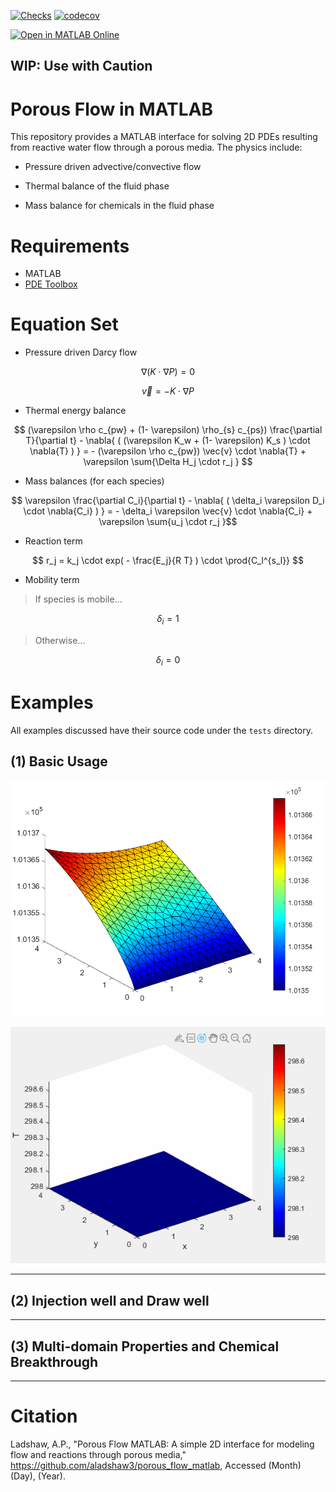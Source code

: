 [![Checks](https://github.com/aladshaw3/porous_flow_matlab/actions/workflows/unit_tests.yml/badge.svg)](https://github.com/aladshaw3/porous_flow_matlab/actions/workflows/unit_tests.yml)
[![codecov](https://codecov.io/gh/aladshaw3/porous_flow_matlab/branch/main/graph/badge.svg)](https://codecov.io/gh/aladshaw3/porous_flow_matlab) 

[![Open in MATLAB Online](https://www.mathworks.com/images/responsive/global/open-in-matlab-online.svg)](https://matlab.mathworks.com/open/github/v1?repo=aladshaw3/porous_flow_matlab)

## WIP: Use with Caution ##


# Porous Flow in MATLAB
This repository provides a MATLAB interface for solving 2D PDEs resulting 
from reactive water flow through a porous media. The physics include:

 - Pressure driven advective/convective flow

 - Thermal balance of the fluid phase 

 - Mass balance for chemicals in the fluid phase

# Requirements

 - MATLAB
 - [PDE Toolbox](https://www.mathworks.com/help/pde/)


# Equation Set

 - Pressure driven Darcy flow

$$ \nabla{ ( K  \cdot \nabla{P} ) } = 0 $$

$$ \vec{v} = -K \cdot \nabla{P} $$

 - Thermal energy balance

$$ (\varepsilon \rho c_{pw} + (1- \varepsilon) \rho_{s} c_{ps}) \frac{\partial T}{\partial t} - \nabla{ ( (\varepsilon K_w + (1- \varepsilon) K_s ) \cdot \nabla{T} ) } = - (\varepsilon \rho c_{pw}) \vec{v} \cdot \nabla{T} + \varepsilon \sum{\Delta H_j \cdot r_j } $$

 - Mass balances (for each species)

$$ \varepsilon \frac{\partial C_i}{\partial t} - \nabla{ ( \delta_i \varepsilon D_i \cdot \nabla{C_i} ) } = - \delta_i \varepsilon \vec{v} \cdot \nabla{C_i} + \varepsilon \sum{u_j \cdot r_j }$$

 - Reaction term

$$ r_j = k_j \cdot exp( - \frac{E_j}{R T} ) \cdot \prod{C_l^{s_l}} $$

 - Mobility term

> If species is mobile...

$$ \delta_i = 1 $$

> Otherwise...

$$ \delta_i = 0 $$

# Examples

All examples discussed have their source code under the `tests` directory.

 ## (1) Basic Usage

![Fig1](output/Gifs/pressure_test01.png?raw=true)

![Fig2](output/Gifs/temp_solution_test01.gif?raw=true)

---

 ## (2) Injection well and Draw well

---

 ## (3) Multi-domain Properties and Chemical Breakthrough

---

# Citation 

Ladshaw, A.P., "Porous Flow MATLAB: A simple 2D interface for modeling flow and reactions
through porous media," https://github.com/aladshaw3/porous_flow_matlab, 
Accessed (Month) (Day), (Year).
